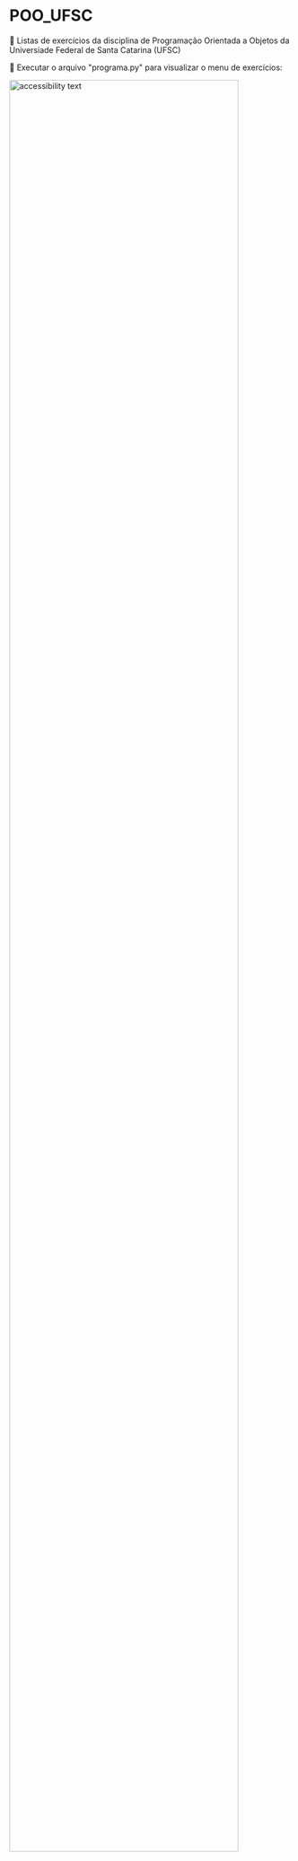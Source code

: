 # POO_UFSC
:memo: Listas de exercícios da disciplina de Programação Orientada a Objetos da Universiade Federal de Santa Catarina (UFSC)

:pushpin: Executar o arquivo "programa.py" para visualizar o menu de exercícios:
<p>
  <img src="https://i.ibb.co/gmJSp5G/2021-02-08-21h43-48.png" width="90%" title="hover text" alt="accessibility text">
</p>
